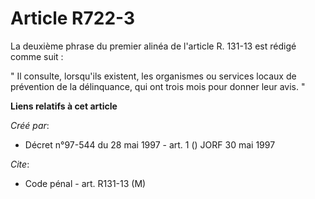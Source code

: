 # Article R722-3

La deuxième phrase du premier alinéa de l'article R. 131-13 est rédigé comme suit :

" Il consulte, lorsqu'ils existent, les organismes ou services locaux de prévention de la délinquance, qui ont trois mois
pour donner leur avis. "

**Liens relatifs à cet article**

_Créé par_:

  - Décret n°97-544 du 28 mai 1997 - art. 1 () JORF 30 mai 1997

_Cite_:

  - Code pénal - art. R131-13 (M)
